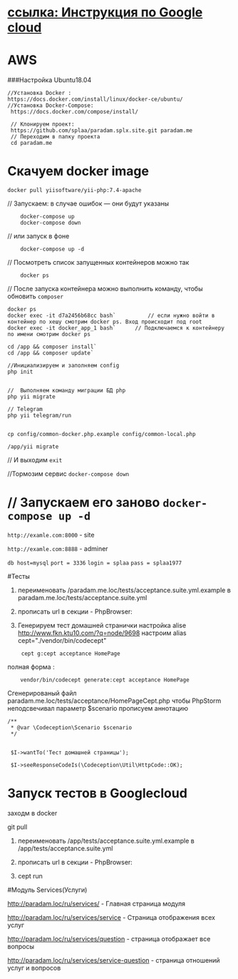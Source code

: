 
#  [ссылка: Инструкция по Google cloud](https://docs.google.com/document/d/144eI2NVO05XxZ2xTOvmInJeOlf5XHTP8Zyuvw5gIDD8/edit?usp=sharing)

#   AWS 
###Настройка Ubuntu18.04

    //Установка Docker : 
    https://docs.docker.com/install/linux/docker-ce/ubuntu/
    //Установка Docker-Compose:
     https://docs.docker.com/compose/install/

     // Клонируем проект:
     https://github.com/splaa/paradam.splx.site.git paradam.me
     // Переходим в папку проекта
     cd paradam.me



# Скачуем docker image 

    docker pull yiisoftware/yii-php:7.4-apache

// Запускаем:  в случае ошибок — они будут указаны

        docker-compose up 
        docker-compose down

//  или запуск в фоне

        docker-compose up -d 

// Посмотреть список запущенных контейнеров можно так

        docker ps  								

// После запуска контейнера можно выполнить команду, 
чтобы обновить `composer`

    docker ps 
    docker exec -it d7a2456b68cc bash`  		// если нужно войти в контейнер по хешу смотрим docker ps. Вход происходит под root
    docker exec -it docker_app_1 bash` 		// Подключаемся к контейнеру по имени смотрим docker ps

    cd /app && composer install`
    cd /app && composer update`

    //Инициализируем и заполняем config
    php init  
   
                             
    //	Выполняем команду миграции БД php 
    php yii migrate
    
    // Telegram
    php yii telegram/run                              


    cp config/common-docker.php.example config/common-local.php

    /app/yii migrate


// И выходим 
`exit`

//Тормозим сервис
`docker-compose down`

// Запускаем его заново 
`docker-compose up -d`
======



`http://examle.com:8000` - site

`http://examle.com:8888` - adminer

`db host=mysql`
`port = 3336`
`login = splaa`
`pass = splaa1977`


#Тесты
1. переименовать /paradam.me.loc/tests/acceptance.suite.yml.example
в paradam.me.loc/tests/acceptance.suite.yml

2. прописать url в секции  - PhpBrowser:
    
3. Генерируем тест домашней странички 
настройка alise  http://www.fkn.ktu10.com/?q=node/9698
 настроим alias cept="./vendor/bin/codecept"
    
        cept g:cept acceptance HomePage

полная форма :
    
        vendor/bin/codecept generate:cept acceptance HomePage

Сгенерированый файл paradam.me.loc/tests/acceptance/HomePageCept.php
чтобы PhpStorm неподсвечивал параметр $scenario прописуем аннотацию

    /**
	 * @var \Codeception\Scenario $scenario
	 */
	 
	 
	 $I->wantTo('Тест домашней страницы');
	 
	 $I->seeResponseCodeIs(\Codeception\Util\HttpCode::OK);
	 
# Запуск тестов в Googlecloud


заходм в docker

git pull

1. переименовать /app/tests/acceptance.suite.yml.example
в /app/tests/acceptance.suite.yml

2. прописать url в секции  - PhpBrowser:

3. cept run


#Модуль Services(Услуги)

http://paradam.loc/ru/services/  - Главная страница модуля

http://paradam.loc/ru/services/service - Страница отображения всех услуг

http://paradam.loc/ru/services/question - страница отображает все вопросы

http://paradam.loc/ru/services/service-question - страница отношений услуг и вопросов



